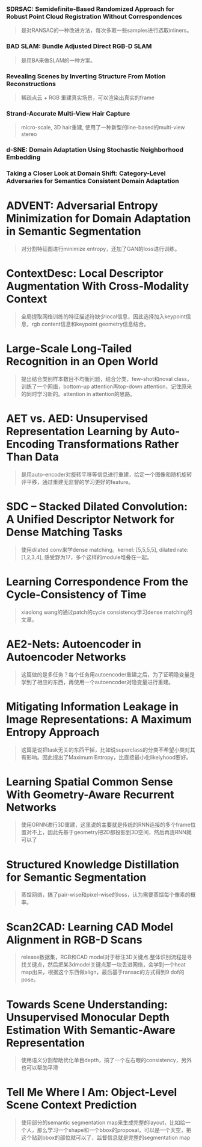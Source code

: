 ### SDRSAC: Semidefinite-Based Randomized Approach for Robust Point Cloud Registration Without Correspondences
> 是对RANSAC的一种改进方法，每次多取一些samples进行选取inliners。

### BAD SLAM: Bundle Adjusted Direct RGB-D SLAM
> 是用BA来做SLAM的一种方案。

### Revealing Scenes by Inverting Structure From Motion Reconstructions
> 稀疏点云 + RGB 重建真实场景，可以渲染出真实的frame

### Strand-Accurate Multi-View Hair Capture
> micro-scale, 3D hair重建, 使用了一种新型的line-based的multi-view stereo







### d-SNE: Domain Adaptation Using Stochastic Neighborhood Embedding
>

### Taking a Closer Look at Domain Shift: Category-Level Adversaries for Semantics Consistent Domain Adaptation
>

# ADVENT: Adversarial Entropy Minimization for Domain Adaptation in Semantic Segmentation
> 对分割特征图进行minimize entropy，还加了GAN的loss进行训练。

# ContextDesc: Local Descriptor Augmentation With Cross-Modality Context
> 全局提取网络训练的特征描述符缺少local信息，因此选择加入keypoint信息，rgb content信息和keypoint geometry信息结合。

# Large-Scale Long-Tailed Recognition in an Open World
> 提出结合类别样本数目不均衡问题，结合分类，few-shot和noval class，训练了一个网络，bottom-up attention再top-down attention，记住原来的同时学习新的。attention in attention的思路。

# AET vs. AED: Unsupervised Representation Learning by Auto-Encoding Transformations Rather Than Data
> 是用auto-encoder对旋转平移等信息进行重建，给定一个图像和随机旋转评平移，通过重建无监督的学习更好的feature。

# SDC – Stacked Dilated Convolution: A Unified Descriptor Network for Dense Matching Tasks
> 使用dilated conv来学dense matching。kernel: [5,5,5,5], dilated rate: [1,2,3,4], 感受野为17，多个这样的module堆叠在一起。

# Learning Correspondence From the Cycle-Consistency of Time
> xiaolong wang的通过patch的cycle consistency学习dense matching的文章。

# AE2-Nets: Autoencoder in Autoencoder Networks
> 这篇做的是多任务？每个任务用autoencoder重建之后，为了证明隐变量是学到了相应的东西，再使用一个autoencoder对隐变量进行重建。

# Mitigating Information Leakage in Image Representations: A Maximum Entropy Approach
> 这篇是说把task无关的东西干掉，比如说superclass的分类不希望小类对其有影响。因此提出了Maximum Entropy，比直接最小化likelyhood要好。

# Learning Spatial Common Sense With Geometry-Aware Recurrent Networks
> 使用GRNN进行3D重建，这里说的主要就是传统的RNN连接的多个frame位置对不上，因此先基于geometry把2D都投影到3D空间，然后再连RNN就可以了

# Structured Knowledge Distillation for Semantic Segmentation
> 蒸馏网络，搞了pair-wise和pixel-wise的loss，认为需要蒸馏每个像素的概率。

# Scan2CAD: Learning CAD Model Alignment in RGB-D Scans
> release数据集，RGB和CAD model对于标注3D关键点.整体识别流程是寻找关键点，然后把某3dmodel关键点那一块丢进网络，会学到一个heat map出来，根据这个东西做align，最后基于ransac的方式得到9 dof的pose。

# Towards Scene Understanding: Unsupervised Monocular Depth Estimation With Semantic-Aware Representation
> 使用语义分割帮助优化单目depth，搞了一个左右眼的consistency，另外也可以帮助平滑

# Tell Me Where I Am: Object-Level Scene Context Prediction
> 使用部分的semantic segmentation map来生成完整的layout，比如给一个人，那么学习一个shape和一个bbox的proposal，可以是一个天空，把这个贴到bbox的部位就可以了，监督信息就是完整的segmentation map
